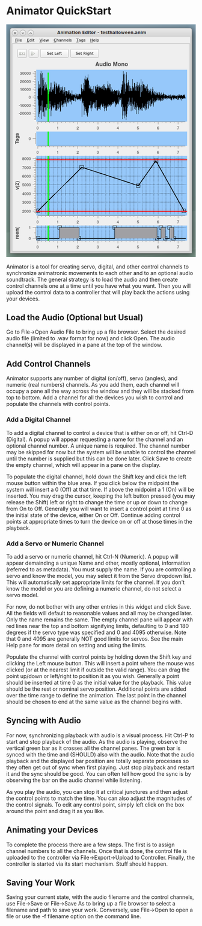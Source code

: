 <!-- john Wed Aug  2 17:01:44 PDT 2023  -->
<a name="top">
&nbsp;
</a>

# Animator QuickStart

![Animator Main Window](images/allpanes.png)

Animator is a tool for creating servo, digital, and other control
channels to synchronize animatronic movements to each other and to
an optional audio soundtrack.  The general strategy is to load the
audio and then create control channels one at a time until you have
what you want.  Then you will upload the control data to a
controller that will play back the actions using your devices.

## Load the Audio (Optional but Usual)

Go to File->Open Audio File to bring up a file browser.  Select the
desired audio file (limited to .wav format for now) and click Open.
The audio channel(s) will be displayed in a pane at the top of the
window.

## Add Control Channels

Animator supports any number of digital (on/off), servo (angles), and
numeric (real numbers) channels.  As you add them, each channel will occupy
a pane all the way across the window and they will be stacked from top
to bottom.  Add a channel for all the devices you wish to control and
populate the channels with control points.

### Add a Digital Channel

To add a digital channel to control a device that is either on or off,
hit Ctrl-D (Digital).  A popup will appear requesting a name for the
channel and an optional channel number.  A unique name is required.
The channel number may be skipped for now but the system will be
unable to control the channel until the number is supplied but this can
be done later.  Click Save to create the empty channel, which will 
appear in a pane on the display.

To populate the digital channel, hold down the Shift key and click the
left mouse button within the blue area.  If you click below the 
midpoint the system will insert a 0 (Off) at that time.  If above the
midpoint a 1 (On) will be inserted.  You may drag the cursor, keeping
the left button pressed (you may release the Shift) left or right to
change the time or up or down to change from On to Off.  Generally
you will want to insert a control point at time 0 as the initial state
of the device, either On or Off.  Continue adding control points at
appropriate times to turn the device on or off at those times in the
playback.

### Add a Servo or Numeric Channel

To add a servo or numeric channel, hit Ctrl-N (Numeric).  A popup
will appear demainding a unique Name and other, mostly optional,
information (referred to as metadata).  You must supply the name.
If you are controlling a servo and know the model, you may select 
it from the Servo dropdown list.  This will automatically set
appropriate limits for the channel.  If you don't know the model or
you are defining a numeric channel, do not select a servo model.

For now, do not bother with any other entries in this widget and
click Save.  All the fields will default to reasonable values and
all may be changed later.  Only the name remains the same.  The
empty channel pane will appear with red lines near the top and
bottom signifying limits, defaulting to 0 and 180 degrees if the
servo type was specified and 0 and 4095 otherwise.  Note that 0
and 4095 are generally NOT good limits for servos.  See the main
Help pane for more detail on setting and using the limits.

Populate the channel with control points by holding down the Shift
key and clicking the Left mouse button.  This will insert a point
where the mouse was clicked (or at the nearest limit if outside
the valid range).  You can drag the point up/down or left/right to
position it as you wish.  Generally a point should be inserted at
time 0 as the initial value for the playback.  This value should be
the rest or nominal servo position.  Additional points are added
over the time range to define the animation.  The last point in the
channel should be chosen to end at the same value as the channel
begins with.

## Syncing with Audio

For now, synchronizing playback with audio is a visual process.
Hit Ctrl-P to start and stop playback of the audio.  As the audio is
playing, observe the vertical green bar as it crosses all the
channel panes.  The green bar is synced with the time and (SHOULD)
also with the audio.  Note that the audio playback and the displayed
bar position are totally separate processes so they often get out
of sync when first playing.  Just stop playback and restart it and
the sync should be good.  You can often tell how good the sync is
by observing the bar on the audio channel while listening.

As you play the audio, you can stop it at critical junctures and then
adjust the control points to match the time.  You can also adjust the
magnitudes of the control signals.  To edit any control point,
simply left click on the box around the point and drag it as you like.

## Animating your Devices

To complete the process there are a few steps.  The first is to assign
channel numbers to all the
channels.  Once that is done, the control file is uploaded to the
controller via File->Export->Upload to Controller.  Finally, the
controller is started via its start mechanism.  Stuff should happen.

## Saving Your Work

Saving your current state, with the audio filename and the control
channels, use File->Save or File->Save As to bring up a file browser
to select a filename and path to save your work.  Conversely, use
File->Open to open a file or use the -f filename option on the
command line.

